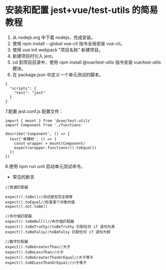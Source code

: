 # 安装和配置 jest+vue/test-utils 的简易教程



1. 从 nodejs.org 中下载 nodejs，完成安装。
2. 使用 npm install --global vue-cli 指令全局安装 vue-cli。
3. 使用 vue init webpack "项目名称" 新建项目。
4. 新建项目时引入 jest。
5. cd 到项目目录中，使用 npm install @vue/test-utils 指令安装 vue/test-utils 模块。
6. 在 package.json 中定义一个单元测试的脚本。

```
{
  "scripts": {
    "test": "jest"
  }
}
```
7.配置 jest.conf.js 配置文件：
```
import { mount } from '@vue/test-utils'
import Component from './functions'

describe('Component', () => {
  test('单棵树', () => {
    const wrapper = mount(Component)
    expect(wrapper.functions()).toEqual()
  })
})
```
8.使用 npm run unit 启动单元测试命令。
+ 常见的断言
```
//普通匹配器

expect().toBe()//测试是否完全相等
expect().toEqual//检查某个对象的值
expect().not.toBe()

//布尔值匹配器
expect().toBeNull()//布尔值匹配器
expect().toBeTruthy//toBeTruthy 匹配任何 if 语句为真
expect().toBeFalsy//toBeFalsy 匹配任何 if 语句为假

//数字匹配器
expect().toBeGreaterThan//大于
expect().toBeLessThan//小于
expect().toBeGreaterThanOrEqual//大于等于
expect().toBELessThanOrEqual//小于等于
```
